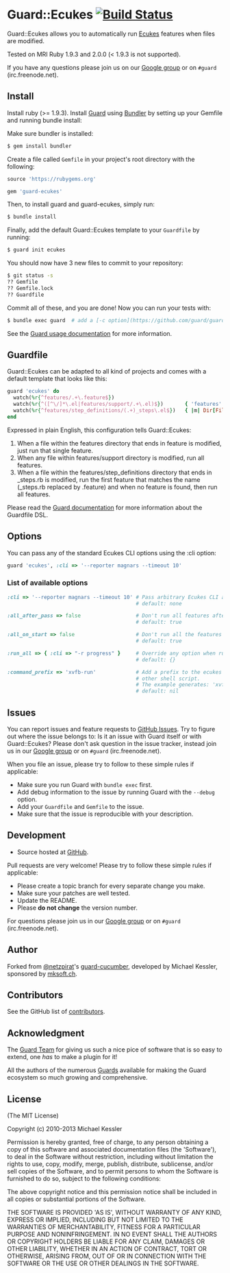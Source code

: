 # Guard::Ecukes [![Build Status](https://secure.travis-ci.org/dillonkearns/guard-ecukes.png)](http://travis-ci.org/dillonkearns/guard-ecukes)

Guard::Ecukes allows you to automatically run [Ecukes](http://ecukes.info/) features when files are modified.

Tested on MRI Ruby 1.9.3 and 2.0.0 (< 1.9.3 is not supported).

If you have any questions please join us on our [Google group](http://groups.google.com/group/guard-dev) or on `#guard` (irc.freenode.net).

## Install

Install ruby (>= 1.9.3).
Install [Guard](https://github.com/guard/guard) using [Bundler](http://gembundler.com/) by setting up your Gemfile and running bundle install:

Make sure bundler is installed:

```bash
$ gem install bundler
```

Create a file called `Gemfile` in your project's root directory with the following:

```ruby
source 'https://rubygems.org'

gem 'guard-ecukes'
```

Then, to install guard and guard-ecukes, simply run:
```bash
$ bundle install
```

Finally, add the default Guard::Ecukes template to your `Guardfile` by running:

```bash
$ guard init ecukes
```

You should now have 3 new files to commit to your repository:
```bash
$ git status -s
?? Gemfile
?? Gemfile.lock
?? Guardfile
```

Commit all of these, and you are done! Now you can run your tests with:

```bash
$ bundle exec guard  # add a [-c option](https://github.com/guard/guard#-c--clear-option) to clear the screen after each run
```

See the [Guard usage documentation](https://github.com/guard/guard#readme) for more information.

## Guardfile

Guard::Ecukes can be adapted to all kind of projects and comes with a default template that looks like this:

```ruby
guard 'ecukes' do
  watch(%r{^features/.+\.feature$})
  watch(%r{^([^\/]*\.el|features/support/.+\.el)$})       { 'features' }
  watch(%r{^features/step_definitions/(.+)_steps\.el$})   { |m| Dir[File.join("**/#{m[1]}.feature")][0] || 'features' }
end
```

Expressed in plain English, this configuration tells Guard::Ecukes:

1. When a file within the features directory that ends in feature is modified, just run that single feature.
2. When any file within features/support directory is modified, run all features.
3. When a file within the features/step_definitions directory that ends in \_steps.rb is modified,
run the first feature that matches the name (\_steps.rb replaced by .feature) and when no feature is found,
then run all features.

Please read the [Guard documentation](http://github.com/guard/guard#readme) for more information about the Guardfile DSL.

## Options

You can pass any of the standard Ecukes CLI options using the :cli option:

```ruby
guard 'ecukes', :cli => '--reporter magnars --timeout 10'
```

### List of available options

```ruby
:cli => '--reporter magnars --timeout 10' # Pass arbitrary Ecukes CLI arguments,
                                          # default: none

:all_after_pass => false                  # Don't run all features after changed features pass
                                          # default: true

:all_on_start => false                    # Don't run all the features at startup
                                          # default: true

:run_all => { :cli => "-r progress" }     # Override any option when running all specs
                                          # default: {}

:command_prefix => 'xvfb-run'             # Add a prefix to the ecukes command such as 'xvfb-run' or any
                                          # other shell script.
                                          # The example generates: 'xvfb-run bundle exec ecukes ...'
                                          # default: nil
```

Issues
------

You can report issues and feature requests to [GitHub Issues](https://github.com/dillonkearns/guard-ecukes/issues). Try to figure out
where the issue belongs to: Is it an issue with Guard itself or with Guard::Ecukes? Please don't
ask question in the issue tracker, instead join us in our [Google group](http://groups.google.com/group/guard-dev) or on
`#guard` (irc.freenode.net).

When you file an issue, please try to follow to these simple rules if applicable:

* Make sure you run Guard with `bundle exec` first.
* Add debug information to the issue by running Guard with the `--debug` option.
* Add your `Guardfile` and `Gemfile` to the issue.
* Make sure that the issue is reproducible with your description.

## Development

- Source hosted at [GitHub](https://github.com/dillonkearns/guard-ecukes).

Pull requests are very welcome! Please try to follow these simple rules if applicable:

* Please create a topic branch for every separate change you make.
* Make sure your patches are well tested.
* Update the README.
* Please **do not change** the version number.

For questions please join us in our [Google group](http://groups.google.com/group/guard-dev) or on
`#guard` (irc.freenode.net).

## Author

Forked from [@netzpirat](https://twitter.com/#!/netzpirat)'s [guard-cucumber](https://github.com/netzpirat/guard-cucumber), developed by Michael Kessler, sponsored by [mksoft.ch](https://mksoft.ch).

## Contributors

See the GitHub list of [contributors](https://github.com/dillonkearns/guard-ecukes/contributors).

## Acknowledgment

The [Guard Team](https://github.com/guard/guard/contributors) for giving us such a nice pice of software
that is so easy to extend, one *has* to make a plugin for it!

All the authors of the numerous [Guards](http://github.com/guard) available for making the Guard ecosystem
so much growing and comprehensive.

## License

(The MIT License)

Copyright (c) 2010-2013 Michael Kessler

Permission is hereby granted, free of charge, to any person obtaining
a copy of this software and associated documentation files (the
'Software'), to deal in the Software without restriction, including
without limitation the rights to use, copy, modify, merge, publish,
distribute, sublicense, and/or sell copies of the Software, and to
permit persons to whom the Software is furnished to do so, subject to
the following conditions:

The above copyright notice and this permission notice shall be
included in all copies or substantial portions of the Software.

THE SOFTWARE IS PROVIDED 'AS IS', WITHOUT WARRANTY OF ANY KIND,
EXPRESS OR IMPLIED, INCLUDING BUT NOT LIMITED TO THE WARRANTIES OF
MERCHANTABILITY, FITNESS FOR A PARTICULAR PURPOSE AND NONINFRINGEMENT.
IN NO EVENT SHALL THE AUTHORS OR COPYRIGHT HOLDERS BE LIABLE FOR ANY
CLAIM, DAMAGES OR OTHER LIABILITY, WHETHER IN AN ACTION OF CONTRACT,
TORT OR OTHERWISE, ARISING FROM, OUT OF OR IN CONNECTION WITH THE
SOFTWARE OR THE USE OR OTHER DEALINGS IN THE SOFTWARE.
